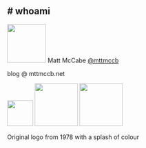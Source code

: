 ## # whoami

<img src="../assets/profile.png" height="90" class="plain vmiddle" /> Matt McCabe <a href="https://twitter.com/mttmccb">@mttmccb</a>

blog @ mttmccb.net

<img src="../assets/logos/sorbet-logo.svg" height="60" class="plain vmiddle" /> <img src="../assets/logos/Micro_Soft.svg" height="100" class="plain vmiddle" /> <img src="../assets/logos/aurelia-logo.png" height="100" class="plain vmiddle" />

<aside class="notes">
Original logo from 1978 with a splash of colour
</aside>
